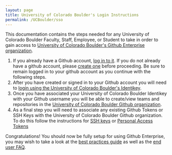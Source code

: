 ```yaml
---
layout: page
title: University of Colorado Boulder's Login Instructions
permalink: /UCBoulder/sso
---
```


This documentation contains the steps needed for any University of Colorado Boulder Faculty, Staff, Employee, or Student to take in order to gain access to [University of Colorado Boulder's Github Enterprise organization](https://github.com/UCBoulder).

1. If you already have a Github account, [log in to it](https://github.com/login).  If you do not already have a github account, please [create one](https://github.com/join) before proceeding. Be sure to remain logged in to your github account as you continue with the following steps.
1. After you have created or signed in to your Github account you will need to [login using the University of Colorado Boulder's Identikey](https://github.com/orgs/UCBoulder/sso).
1. Once you have associated your University of Colorado Boulder Identikey with your Github username you will be able to create/view teams and repositories in the [University of Colorado Boulder Github organization](https://github.com/UCBoulder).
1. As a final step you will need to associate any existing Github Tokens or SSH Keys with the University of Colorado Boulder Github organization. To do this follow the instructions for [SSH keys](https://docs.github.com/en/github/authenticating-to-github/authorizing-an-ssh-key-for-use-with-saml-single-sign-on) or [Personal Access Tokens](https://docs.github.com/en/github/authenticating-to-github/authorizing-a-personal-access-token-for-use-with-saml-single-sign-on)

Congratulations! You should now be fully setup for using Github Enterprise, you may wish to take a look at the [best practices guide](/best-practices) as well as the [end user FAQ](/end-user-faq).
